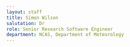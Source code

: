 ```yaml
---
layout: staff
title: Simon Wilson
salutation: Dr
role: Senior Research Software Engineer
department: NCAS, Department of Meteorology
---
```

